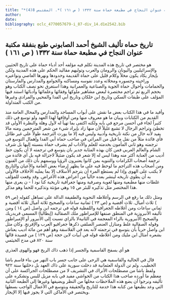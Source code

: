 ```yaml
---
title: "*مخطوطات ومطبوعات : تاريخ حماه تأليف الشيخ أحمد الصابوني طبع بنفقة مكتبة عنوان النجاح في مطبعة حماة سنة ١٣٣٢ ( ص ١٦١ )*. المقتبس 8(4)"
author: 
date: 
bibliography: oclc_4770057679-i_87-div_14.d1e2542.bib
---
```




##  تاريخ حماه   تأليف  الشيخ أحمد الصابوني  طبع بنفقة مكتبة عنوان النجاح في  مطبعة   حماة  سنة  ١٣٣٢  (  ص  ١٦١  ) 


 هو مختصر في تاريخ هذه المدينة تكلم فيه مؤلفه  أحد  أدباء حماة على تاريخ الحثيين   والإسرائيليين واليونان والرومان والعرب وتوليهم مقاليد الحكم على هذه المدينة ولكن بإيجاز يكاد يكون مخلاً وكلام قليل على حماة القديمة وحدودها ونهرها العاصي ونواعيره وراحيته وجسوره ومحلاته وعدد نفوسه ومساكنه والجوامع والمدارس والمارستان والحمامات وأحوال حماة الجوية والصناعية والعمرانية وهذا استغرق نحو نصف الكتاب وهو بحجم الربع ثم تراجم مختصرة لبعض مشاهير ملوكها وفقائها وعلمائها وأدبائها استند فيها المؤلف على طبقات السكي وتاريخ ابن خلكان وتاريخ أبي الفدا والمحيي والمرادي وغيرها من الكتب المتداولة. 

 وأفيد ما في هذا الكتاب بعض ما نقش على أبواب المساجد والمدارس والمحال العامة منذ القديم من الكتابات وبيان ما هو معروف منها ومن أوقافها لهذا العهد ولو توسع في ذلك كثيراً لجاء في أحسن مرجع في بابه ولكنه اكتفى بما تهيأ له لأول وهلة والنظرة الأولى قد تخطئ وتراجم الرجال لا تشبع غليلاً لأن منها زاد بإيراد شيء من شعر المترجمين ومنه مالا يفيد لأنه خال من نكتة تاريخية وأدبية وليس فيه إلا ما يورث الترجمة طولاً على غير طائل فأي فائدة مثلاً من نقل ما قيل من المراثي في صاحب حماة أبي الفدا وإهمال التوسع في ترجمته وهو ثاني المأمون بخدمته للعلم والآداب لم يشرف حماة بنسبته إليها بل شرف الشام والعالم العربي فمن كان بهذه المثابة جدير بان يتوسع في ترجمته لا أن يكون حظ أديب من العناية أكثر منه وهذا ليس له إلا شعر قد يكون ضئيلاً لاجزالة فيه بل أي فائدة من ترجمة أصحاب الكرامات والتنويه بمن كانوا يعتبرون الرؤيا ووسمهم بأن ذلك من الفنون ومن أصحاب هذه التراجم ما لوحظ فيه على ما يظهر إرضاء بعض العامة والأعيان والتاريخ لا يكتب على الهوى وإذا لم يستطع المرء أن يترجم الأسلاف إلا بما يمليه الأخلاف فالأولى به أن يطوي تاريخه لينشر بعده خالياً من أعراض هذه الأغراض. وقد وقعت للمؤلف غلطات منها مطبعية ومنها لغوية وصرفية ومنها جغرافية تاريخية كنا نود أ - ن يعرى منها هذا المختصر مثل تذكيره للبئر ص  ١٥  وهي مؤنثة وتذكيره للحما وهو مذكر. 

 ومثل ذلك ما رقع في الرسم وأغلاطه النحوية والطفيفة الدالة على تساهل كقوله (ص  ٥٩  )  ثلاث  أميال.  ثلاث  أقضية و (ص  ٢٣  )  ثمانية  ساعات والصحيح  ثلاثة  أميال  ثلاثة  أقضية   و  ثماني  ساعات ومن أغلاطه الجغرافية واللفظية قوله في ترجمه ابن واصل (ص  ١٤  ) ومن تأليفه الأنبروزية في المنطق صنفها للإمبراطور ملك الصقالبة (إيطاليا) المسمى فريدريك والصحيح الأنبرورية بالراء المعجمة في الثانيةلا بالزاي نسبت إلى الأنبرور أو الإمبراطور وقوله الصقالبة غلط ومنازل العنصر الصلقي ذكرها جغرافيو العرب والإفرنج. وكان مثل ابن واصل حرياً بأن يتوسع في ترجمته لأنه يعد في الفلاسفة وهو أهم من  مائة  أديب يعتاش بشعره أمثال ابن مليك ومن أغلاطه قوله في أبيات لابن حجة (ص  ١٢٩  ) من قصيدة قالها سنة  ٨٢٠  في مدح الخيثمي 

 هو أي بسفح القاسمية والجسر   إذا ذهب ذاك الريح فهو والهوى العذري  

 قال في الحالية والقاسمية هي الرحى على جانب جسر باب النهر من بناء قاسم باشا الخطيب. ولم تن الدولة العثمانية قد دخلت سورية على ذاك العهد بل دخلتها سنة  ٩٢٢  ولفظ باشا من مصطلحات الأتراك في التشريف لا من مصطلحات الجراكسة على أن معظم ما أورده صاحب هذا الكتاب من الحواشي مفيد في بابه مزيل للبس ونشكره على تأليفه ونرجوا أن يضع هذه الملاحظات محلها من النظر ويضيفها وغيرها إلى الطبعة الثانية التي وعد بطبعها من كتابه هذا خدمة للتاريخ والحقيقة وبتوسع في الأعمال الواجب بسطها ويختصر في الأماكن التي لا يجوز فيها إلا الإيجاز. 
